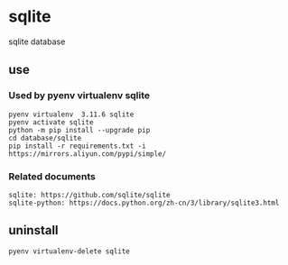 # sqlite

sqlite database

## use

### Used by pyenv virtualenv sqlite

    pyenv virtualenv  3.11.6 sqlite
    pyenv activate sqlite
    python -m pip install --upgrade pip
    cd database/sqlite
    pip install -r requirements.txt -i https://mirrors.aliyun.com/pypi/simple/

### Related documents

    sqlite: https://github.com/sqlite/sqlite
    sqlite-python: https://docs.python.org/zh-cn/3/library/sqlite3.html

## uninstall

    pyenv virtualenv-delete sqlite
